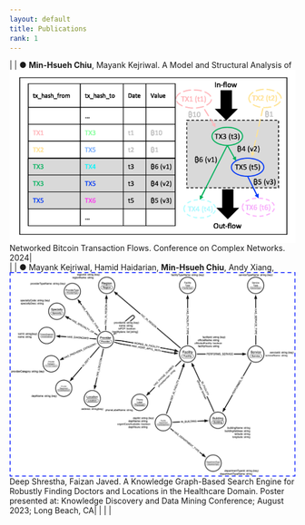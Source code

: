 ```yaml
---
layout: default
title: Publications
rank: 1
---
```

|<img class="publication_img" style="float: left;" src="/assets/images/publications/btc.png"> | ●	**Min-Hsueh Chiu**, Mayank Kejriwal. A Model and Structural Analysis of Networked Bitcoin Transaction Flows. Conference on Complex Networks. 2024|  
|<img class="publication_img" style="float: left;" src="/assets/images/publications/KP_KDD2023.png"> | ●	Mayank Kejriwal, Hamid Haidarian, **Min-Hsueh Chiu**, Andy Xiang, Deep Shrestha, Faizan Javed. A Knowledge Graph-Based Search Engine for Robustly Finding Doctors and Locations in the Healthcare Domain. Poster presented at: Knowledge Discovery and Data Mining Conference; August 2023; Long Beach, CA|
|   |   |